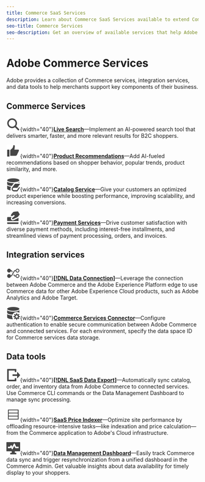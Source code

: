 ```yaml
---
title: Commerce SaaS Services
description: Learn about Commerce SaaS Services available to extend Commerce storefront capabilities
seo-title: Commerce Services
seo-description: Get an overview of available services that help Adobe Commerce merchants extend storefront capabilities to support key components of their business.
---
```

# Adobe Commerce Services

Adobe provides a collection of Commerce services, integration services, and data tools to help merchants support key components of their business.

## Commerce Services

![Search](../landing/assets/icon-magnify.svg){width="40"}**[Live Search](https://experienceleague.adobe.com/en/docs/commerce-merchant-services/live-search/overview)**—Implement an AI-powered search tool that delivers smarter, faster, and more relevant results for B2C shoppers.

![ThumbsUp](../landing/assets/icon-thumbs-up.svg){width="40"}**[Product Recommendations](https://experienceleague.adobe.com/en/en/docs/commerce-merchant-services/product-recommendations/overview)**—Add AI-fueled recommendations based on shopper behavior, popular trends, product similarity, and more.

![Catalog data for connected services](../landing/assets/icon-data-book.svg){width="40"}**[Catalog Service](https://experienceleague.adobe.com/en/docs/commerce-merchant-services/catalog-service/overview)**—Give your customers an optimized product experience while boosting performance, improving scalability, and increasing conversions.

![Payment methods](../landing/assets/icon-credit-card.svg){width="40"}**[Payment Services](https://experienceleague.adobe.com/en/docs/commerce-merchant-services/payment-services/overview)**—Drive customer satisfaction with diverse payment methods, including interest-free installments, and streamlined views of payment processing, orders, and invoices.

## Integration services

![Transfer data to platform](../landing/assets/icon-transfer-to-platform.svg){width="40"}**[[!DNL Data Connection]](https://experienceleague.adobe.com/en/docs/commerce-merchant-services/data-connection/overview)**—Leverage the connection between Adobe Commerce and the Adobe Experience Platform edge to use Commerce data for other Adobe Experience Cloud products, such as Adobe Analytics and Adobe Target.

![Data connection](../landing/assets/icon-data-setting.svg){width="40"}**[Commerce Services Connector](https://experienceleague.adobe.com/en/docs/commerce-merchant-services/user-guides/integration-services/saas)**—Configure authentication to enable secure communication between Adobe Commerce and connected services. For each environment, specify the data space ID for Commerce services data storage.

## Data tools

![SaaS Data Export Feed management](../landing/assets/icon-export.svg){width="40"}**[[!DNL SaaS Data Export]](https://experienceleague.adobe.com/en/docs/commerce-merchant-services/saas-data-export/overview)**—Automatically sync catalog, order, and inventory data from Adobe Commerce to connected services. Use Commerce CLI commands or the Data Management Dashboard to manage sync processing.

![Product prices feed](../landing/assets/icon-feed.svg){width="40"}**[SaaS Price Indexer](https://experienceleague.adobe.com/en/docs/commerce-merchant-services/price-indexer/price-indexing)**—Optimize site performance by offloading resource-intensive tasks—like indexation and price calculation—from the Commerce application to Adobe's Cloud infrastructure.

![Monitor data sync](../landing/assets/icon-monitoring.svg){width="40"}**[Data Management Dashboard](https://experienceleague.adobe.com/en/docs/commerce-admin/systems/data-transfer/data-dashboard)**—Easily track Commerce data sync and trigger resynchronization from a unified dashboard in the Commerce Admin. Get valuable insights about data availability for timely display to your shoppers.
